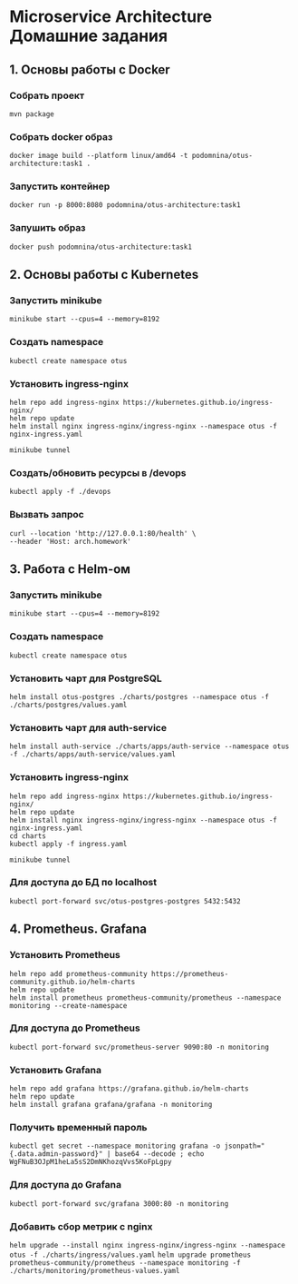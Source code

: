 # Microservice Architecture Домашние задания

## 1. Основы работы с Docker
### Собрать проект
`mvn package`
### Собрать docker образ
`docker image build --platform linux/amd64 -t podomnina/otus-architecture:task1 .`
### Запустить контейнер
`docker run -p 8000:8080 podomnina/otus-architecture:task1`
### Запушить образ
`docker push podomnina/otus-architecture:task1`

## 2. Основы работы с Kubernetes
### Запустить minikube
`minikube start --cpus=4 --memory=8192`
### Создать namespace
`kubectl create namespace otus`
### Установить ingress-nginx
```
helm repo add ingress-nginx https://kubernetes.github.io/ingress-nginx/
helm repo update
helm install nginx ingress-nginx/ingress-nginx --namespace otus -f nginx-ingress.yaml
```
`minikube tunnel`
### Создать/обновить ресурсы в /devops
`kubectl apply -f ./devops`
### Вызвать запрос
```
curl --location 'http://127.0.0.1:80/health' \
--header 'Host: arch.homework'
```

## 3. Работа с Helm-ом
### Запустить minikube
`minikube start --cpus=4 --memory=8192`
### Создать namespace
`kubectl create namespace otus`
### Установить чарт для PostgreSQL
`helm install otus-postgres ./charts/postgres --namespace otus -f ./charts/postgres/values.yaml`
### Установить чарт для auth-service
`helm install auth-service ./charts/apps/auth-service --namespace otus -f ./charts/apps/auth-service/values.yaml`
### Установить ingress-nginx
```
helm repo add ingress-nginx https://kubernetes.github.io/ingress-nginx/
helm repo update
helm install nginx ingress-nginx/ingress-nginx --namespace otus -f nginx-ingress.yaml
cd charts
kubectl apply -f ingress.yaml
```
`minikube tunnel`

### Для доступа до БД по localhost
`kubectl port-forward svc/otus-postgres-postgres 5432:5432`

## 4. Prometheus. Grafana
### Установить Prometheus
```
helm repo add prometheus-community https://prometheus-community.github.io/helm-charts
helm repo update
helm install prometheus prometheus-community/prometheus --namespace monitoring --create-namespace
```
### Для доступа до Prometheus
`kubectl port-forward svc/prometheus-server 9090:80 -n monitoring`

### Установить Grafana
```
helm repo add grafana https://grafana.github.io/helm-charts
helm repo update
helm install grafana grafana/grafana -n monitoring
```
### Получить временный пароль
`kubectl get secret --namespace monitoring grafana -o jsonpath="{.data.admin-password}" | base64 --decode ; echo`
`WgFNuB3OJpM1heLa5sS2DmNKhozqVvs5KoFpLgpy`
### Для доступа до Grafana
`kubectl port-forward svc/grafana 3000:80 -n monitoring`
### Добавить сбор метрик с nginx
`helm upgrade --install nginx ingress-nginx/ingress-nginx --namespace otus -f ./charts/ingress/values.yaml`
`helm upgrade prometheus prometheus-community/prometheus --namespace monitoring -f ./charts/monitoring/prometheus-values.yaml`

